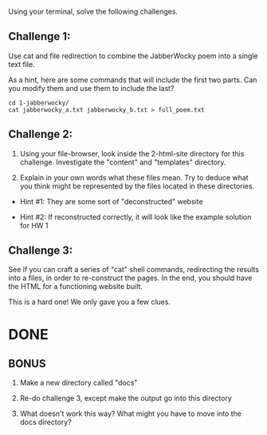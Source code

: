 Using your terminal, solve the following challenges.

Challenge 1:
------------------

Use cat and file redirection to combine the JabberWocky poem into a single text
file.

As a hint, here are some commands that will include the first two parts. Can
you modify them and use them to include the last?

    cd 1-jabberwocky/
    cat jabberwocky_a.txt jabberwocky_b.txt > full_poem.txt




Challenge 2:
------------------

1. Using your file-browser, look inside the 2-html-site directory for this
challenge. Investigate the "content" and "templates" directory.

2. Explain in your own words what these files mean. Try to deduce what you
think might be represented by the files located in these directories.

* Hint #1: They are some sort of "deconstructed" website

* Hint #2: If reconstructed correctly, it will look like the example solution
  for HW 1


Challenge 3:
------------------

See if you can craft a series of "cat" shell commands, redirecting the results
into a files, in order to re-construct the pages. In the end, you should have
the HTML for a functioning website built.

This is a hard one! We only gave you a few clues.
# DONE

BONUS
------------------

1. Make a new directory called "docs"

2. Re-do challenge 3, except make the output go into this directory

3. What doesn't work this way? What might you have to move into the docs
directory?

